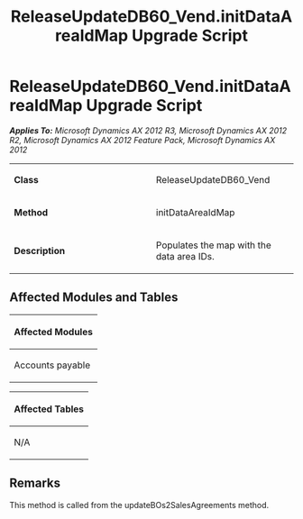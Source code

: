 ﻿---
title: ReleaseUpdateDB60_Vend.initDataAreaIdMap Upgrade Script
TOCTitle: ReleaseUpdateDB60_Vend.initDataAreaIdMap Upgrade Script
ms:assetid: 0dcbbe36-f468-fb8e-e3a1-f2682915af70
ms:mtpsurl: https://msdn.microsoft.com/en-us/library/JJ735721(v=AX.60)
ms:contentKeyID: 49706626
ms.date: 05/18/2015
mtps_version: v=AX.60
---

# ReleaseUpdateDB60\_Vend.initDataAreaIdMap Upgrade Script 


_**Applies To:** Microsoft Dynamics AX 2012 R3, Microsoft Dynamics AX 2012 R2, Microsoft Dynamics AX 2012 Feature Pack, Microsoft Dynamics AX 2012_

<table>
<colgroup>
<col style="width: 50%" />
<col style="width: 50%" />
</colgroup>
<tbody>
<tr class="odd">
<td><p><strong>Class</strong></p></td>
<td><p>ReleaseUpdateDB60_Vend</p></td>
</tr>
<tr class="even">
<td><p><strong>Method</strong></p></td>
<td><p>initDataAreaIdMap</p></td>
</tr>
<tr class="odd">
<td><p><strong>Description</strong></p></td>
<td><p>Populates the map with the data area IDs.</p></td>
</tr>
</tbody>
</table>


## Affected Modules and Tables

<table>
<colgroup>
<col style="width: 100%" />
</colgroup>
<thead>
<tr class="header">
<th><p>Affected Modules</p></th>
</tr>
</thead>
<tbody>
<tr class="odd">
<td><p>Accounts payable</p></td>
</tr>
</tbody>
</table>


<table>
<colgroup>
<col style="width: 100%" />
</colgroup>
<thead>
<tr class="header">
<th><p>Affected Tables</p></th>
</tr>
</thead>
<tbody>
<tr class="odd">
<td><p>N/A</p></td>
</tr>
</tbody>
</table>


## Remarks

This method is called from the updateBOs2SalesAgreements method.

  


